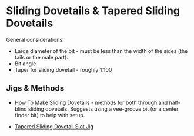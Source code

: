 # Sliding Dovetails & Tapered Sliding Dovetails

General considerations:

* Large diameter of the bit - must be less than the width of the sides (the tails or the male part).
* Bit angle
* Taper for sliding dovetail - roughly 1:100

## Jigs & Methods

* [How To Make Sliding Dovetails](https://www.wwgoa.com/article/making-sliding-dovetails/) - methods for both through and half-blind sliding dovetails. Suggests using a vee-groove bit (or a center finder bit) to help with setup.

* [Tapered Sliding Dovetail Slot Jig](https://atelierdubricoleur.wordpress.com/2012/11/06/tapered-sliding-dovetail-slot-jig-gabarit-pour-rainures-a-queue-daronde-coulissante-fuselee/)
